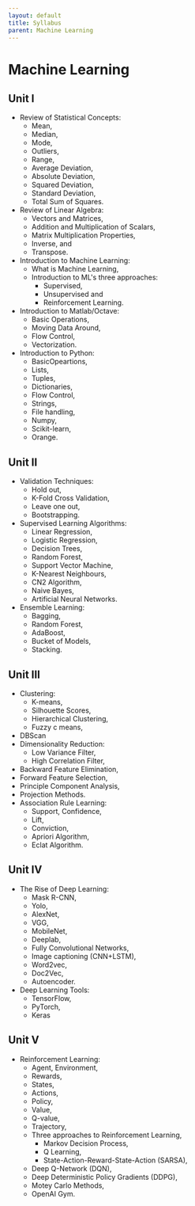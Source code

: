 ```yaml
---
layout: default
title: Syllabus
parent: Machine Learning
---
```


# Machine Learning

## Unit I

- Review of Statistical Concepts:
  - Mean,
  - Median,
  - Mode,
  - Outliers,
  - Range,
  - Average Deviation,
  - Absolute Deviation,
  - Squared Deviation,
  - Standard Deviation,
  - Total Sum of Squares.
- Review of Linear Algebra:
  - Vectors and Matrices,
  - Addition and Multiplication of Scalars,
  - Matrix Multiplication Properties,
  - Inverse, and
  - Transpose.
- Introduction to Machine Learning:
  - What is Machine Learning,
  - Introduction to ML's three approaches:
    - Supervised,
    - Unsupervised and
    - Reinforcement Learning.
- Introduction to Matlab/Octave:
  - Basic Operations,
  - Moving Data Around,
  - Flow Control,
  - Vectorization.
- Introduction to Python:
  - BasicOpeartions,
  - Lists,
  - Tuples,
  - Dictionaries,
  - Flow Control,
  - Strings,
  - File handling,
  - Numpy,
  - Scikit-learn,
  - Orange.

## Unit II

- Validation Techniques:
  - Hold out,
  - K-Fold Cross Validation,
  - Leave one out,
  - Bootstrapping.
- Supervised Learning Algorithms:
  - Linear Regression,
  - Logistic Regression,
  - Decision Trees,
  - Random Forest,
  - Support Vector Machine,
  - K-Nearest Neighbours,
  - CN2 Algorithm,
  - Naive Bayes,
  - Artificial Neural Networks.
- Ensemble Learning:
  - Bagging,
  - Random Forest,
  - AdaBoost,
  - Bucket of Models,
  - Stacking.

## Unit III

- Clustering:
  - K-means,
  - Silhouette Scores,
  - Hierarchical Clustering,
  - Fuzzy c means,
- DBScan
- Dimensionality Reduction:
  - Low Variance Filter,
  - High Correlation Filter,
- Backward Feature Elimination,
- Forward Feature Selection,
- Principle Component Analysis,
- Projection Methods.
- Association Rule Learning:
  - Support, Confidence,
  - Lift,
  - Conviction,
  - Apriori Algorithm,
  - Eclat Algorithm.

## Unit IV

- The Rise of Deep Learning:
  - Mask R-CNN,
  - Yolo,
  - AlexNet,
  - VGG,
  - MobileNet,
  - Deeplab,
  - Fully Convolutional Networks,
  - Image captioning (CNN+LSTM),
  - Word2vec,
  - Doc2Vec,
  - Autoencoder.
- Deep Learning Tools:
  - TensorFlow,
  - PyTorch,
  - Keras

## Unit V

- Reinforcement Learning:
  - Agent, Environment,
  - Rewards,
  - States,
  - Actions,
  - Policy,
  - Value,
  - Q-value,
  - Trajectory,
  - Three approaches to Reinforcement Learning,
    - Markov Decision Process,
    - Q Learning,
    - State-Action-Reward-State-Action (SARSA),
  - Deep Q-Network (DQN),
  - Deep Deterministic Policy Gradients (DDPG),
  - Motey Carlo Methods,
  - OpenAI Gym.
